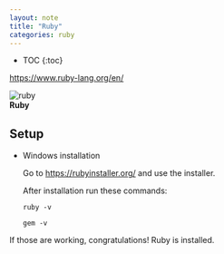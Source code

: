 ```yaml
---
layout: note
title: "Ruby"
categories: ruby
---
```


- TOC
{:toc}

<https://www.ruby-lang.org/en/>

![ruby](https://www.ruby-lang.org/images/header-ruby-logo.png)<br>**Ruby**

## Setup

- Windows installation

  Go to <https://rubyinstaller.org/> and use the installer.

  After installation run these commands:

  ```node
  ruby -v
  ```

  ```node
  gem -v
  ```

If those are working, congratulations! Ruby is installed.
